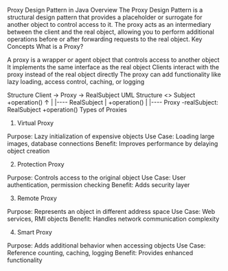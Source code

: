 Proxy Design Pattern in Java
Overview
The Proxy Design Pattern is a structural design pattern that provides a placeholder or surrogate for another object to control access to it. The proxy acts as an intermediary between the client and the real object, allowing you to perform additional operations before or after forwarding requests to the real object.
Key Concepts
What is a Proxy?

A proxy is a wrapper or agent object that controls access to another object
It implements the same interface as the real object
Clients interact with the proxy instead of the real object directly
The proxy can add functionality like lazy loading, access control, caching, or logging

Structure
Client → Proxy → RealSubject
UML Structure
<<interface>>
Subject
+operation()
↑
|
|---- RealSubject
|     +operation()
|
|---- Proxy
-realSubject: RealSubject
+operation()
Types of Proxies
1. Virtual Proxy

Purpose: Lazy initialization of expensive objects
Use Case: Loading large images, database connections
Benefit: Improves performance by delaying object creation

2. Protection Proxy

Purpose: Controls access to the original object
Use Case: User authentication, permission checking
Benefit: Adds security layer

3. Remote Proxy

Purpose: Represents an object in different address space
Use Case: Web services, RMI objects
Benefit: Handles network communication complexity

4. Smart Proxy

Purpose: Adds additional behavior when accessing objects
Use Case: Reference counting, caching, logging
Benefit: Provides enhanced functionality